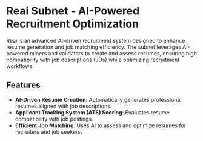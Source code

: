 # Reai Subnet - AI-Powered Recruitment Optimization

Reai is an advanced AI-driven recruitment system designed to enhance resume generation and job matching efficiency. The subnet leverages AI-powered miners and validators to create and assess resumes, ensuring high compatibility with job descriptions (JDs) while optimizing recruitment workflows.

## Features
- **AI-Driven Resume Creation**: Automatically generates professional resumes aligned with job descriptions.
- **Applicant Tracking System (ATS) Scoring**: Evaluates resume compatibility with job postings.
- **Efficient Job Matching**: Uses AI to assess and optimize resumes for recruiters and job seekers.

